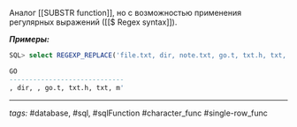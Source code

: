 Аналог [[SUBSTR function]], но с возможностью применения регулярных выражений ([[$ Regex syntax]]).

***Примеры:***
```sql
SQL> select REGEXP_REPLACE('file.txt, dir, note.txt, go.t, txt.h, txt, m''di.txt', '(\w*\.txt)') Go from dual;

GO
-----------------------------
, dir, , go.t, txt.h, txt, m'
```
---
*tags:* #database, #sql, #sqlFunction #character_func #single-row_func 